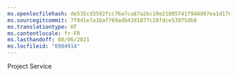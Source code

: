 ```yaml
---
ms.openlocfilehash: de535cd3592fcc76a7ca87a2bc10e21005f41f9d4d97ea1d1765f9f00a469175
ms.sourcegitcommit: 7f8d1e7a16af769adb43d1877c28fdce53975db8
ms.translationtype: HT
ms.contentlocale: fr-FR
ms.lasthandoff: 08/06/2021
ms.locfileid: "6984914"
---
```

Project Service
